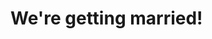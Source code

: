 <html>
  <head>
    <meta name="viewport" content="width=device-width, initial-scale=1" />
    <link href='https://fonts.googleapis.com/css?family=Roboto:400,100,300,500,700' rel='stylesheet' type='text/css'>
    <title>Steffanie and Kevin's Wedding</title>
  </head>
  <body>
    <h1>We're getting married!</h1>
  </body>
</html>
